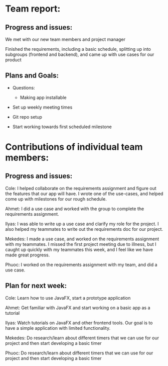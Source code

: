 
# Team report:

## Progress and issues:

We met with our new team members and project manager

Finished the requirements, including a basic schedule, splitting up into subgroups (frontend and backend), and came up with use cases for our product

## Plans and Goals:

  * Questions:

    * Making app installable

  * Set up weekly meeting times

  * Git repo setup

  * Start working towards first scheduled milestone

# Contributions of individual team members:

## Progress and issues:

Cole: I helped collaborate on the requirements assignment and figure out the features that our app will have. I wrote one of the use-cases, and helped come up with milestones for our rough schedule.

Ahmet: I did a use case and worked with the group to complete the requirements assignment.

Ilyas: I was able to write up a use case and clarify my role for the project. I also helped my teammates to write out the requirements doc for our project.

Mekedes: I made a use case, and worked on the requirements assignment with my teammates. I missed the first project meeting due to illness, but I caught up quickly with my teammates this week, and I feel like we have made great progress.

Phuoc: I worked on the requirements assignment with my team, and did a use case.

## Plan for next week:
Cole: Learn how to use JavaFX, start a prototype application

Ahmet: Get familiar with JavaFX and start working on a basic app as a tutorial

Ilyas: Watch tutorials on JavaFX and other frontend tools. Our goal is to have a simple application with limited functionality.

Mekedes: Do research/learn about different timers that we can use for our project and then start developing a basic timer

Phuoc: Do research/learn about different timers that we can use for our project and then start developing a basic timer

